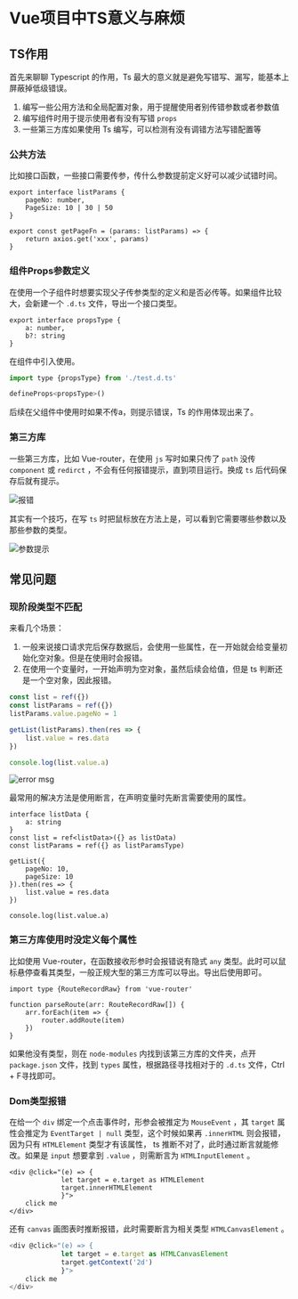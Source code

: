# Vue项目中TS意义与麻烦

## TS作用

首先来聊聊 Typescript 的作用，Ts 最大的意义就是避免写错写、漏写，能基本上屏蔽掉低级错误。

1. 编写一些公用方法和全局配置对象，用于提醒使用者别传错参数或者参数值
2. 编写组件时用于提示使用者有没有写错 `props` 
3. 一些第三方库如果使用 Ts 编写，可以检测有没有调错方法写错配置等

### 公共方法

比如接口函数，一些接口需要传参，传什么参数提前定义好可以减少试错时间。

```tsx
export interface listParams {
    pageNo: number,
    PageSize: 10 | 30 | 50
}

export const getPageFn = (params: listParams) => {
    return axios.get('xxx', params)
}
```

### 组件Props参数定义

在使用一个子组件时想要实现父子传参类型的定义和是否必传等。如果组件比较大，会新建一个 `.d.ts` 文件，导出一个接口类型。

```tsx
export interface propsType {
    a: number,
    b?: string
}
```

在组件中引入使用。

```js
import type {propsType} from './test.d.ts'

defineProps<propsType>()
```

后续在父组件中使用时如果不传a，则提示错误，Ts 的作用体现出来了。

### 第三方库

一些第三方库，比如 Vue-router，在使用 `js` 写时如果只传了 `path` 没传 `component` 或 `redirct` ，不会有任何报错提示，直到项目运行。换成 `ts` 后代码保存后就有提示。

![报错](https://pic.imgdb.cn/item/6609408c9f345e8d037af522.png)

其实有一个技巧，在写 `ts` 时把鼠标放在方法上是，可以看到它需要哪些参数以及那些参数的类型。

![参数提示](https://pic.imgdb.cn/item/660940ef9f345e8d037e0038.png)

## 常见问题

### 现阶段类型不匹配

来看几个场景：

1. 一般来说接口请求完后保存数据后，会使用一些属性，在一开始就会给变量初始化空对象。但是在使用时会报错。
2. 在使用一个变量时，一开始声明为空对象，虽然后续会给值，但是 ts 判断还是一个空对象，因此报错。

```js
const list = ref({})
const listParams = ref({})
listParams.value.pageNo = 1

getList(listParams).then(res => {
    list.value = res.data
})

console.log(list.value.a)
```

![error msg](https://pic.imgdb.cn/item/660941e79f345e8d03855808.png)

最常用的解决方法是使用断言，在声明变量时先断言需要使用的属性。

```tsx
interface listData {
    a: string
}
const list = ref<listData>({} as listData)
const listParams = ref({} as listParamsType)

getList({
    pageNo: 10,
    pageSize: 10
}).then(res => {
    list.value = res.data
})

console.log(list.value.a)
```

### 第三方库使用时没定义每个属性

比如使用 Vue-router，在函数接收形参时会报错说有隐式 `any` 类型。此时可以鼠标悬停查看其类型，一般正规大型的第三方库可以导出。导出后使用即可。

```tsx
import type {RouteRecordRaw} from 'vue-router'

function parseRoute(arr: RouteRecordRaw[]) {
    arr.forEach(item => {
        router.addRoute(item)
    })
}
```

如果他没有类型，则在 `node-modules` 内找到该第三方库的文件夹，点开 `package.json` 文件，找到 `types` 属性，根据路径寻找相对于的 `.d.ts` 文件，Ctrl + F寻找即可。

### Dom类型报错

在给一个 `div` 绑定一个点击事件时，形参会被推定为 `MouseEvent` ，其 `target` 属性会推定为 `EventTarget | null` 类型，这个时候如果再 `.innerHTML` 则会报错，因为只有 `HTMLElement` 类型才有该属性， ts 推断不对了，此时通过断言就能修改。如果是 `input` 想要拿到 `.value` ，则需断言为 `HTMLInputElement` 。

```vue
<div @click="(e) => {
             let target = e.target as HTMLElement
             target.innerHTMLElement
             }">
    click me
</div>
```

还有 `canvas` 画图表时推断报错，此时需要断言为相关类型 `HTMLCanvasElement` 。

```js
<div @click="(e) => {
             let target = e.target as HTMLCanvasElement
             target.getContext('2d')
             }">
    click me
</div>
```

